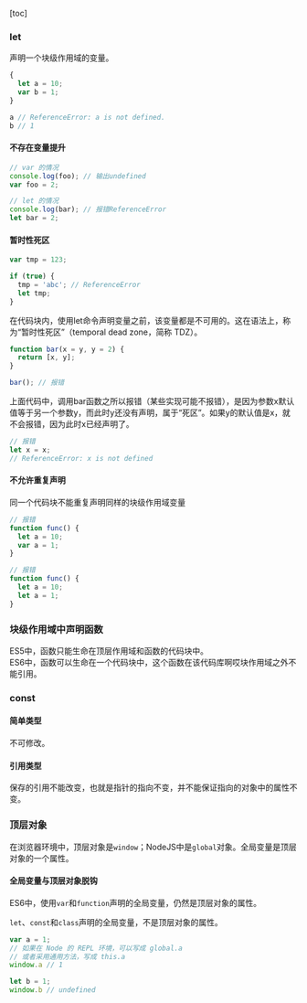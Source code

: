 [toc]

### let

声明一个块级作用域的变量。

```js
{
  let a = 10;
  var b = 1;
}

a // ReferenceError: a is not defined.
b // 1
```


#### 不存在变量提升

```ts
// var 的情况
console.log(foo); // 输出undefined
var foo = 2;

// let 的情况
console.log(bar); // 报错ReferenceError
let bar = 2;
```

#### 暂时性死区

```ts
var tmp = 123;

if (true) {
  tmp = 'abc'; // ReferenceError
  let tmp;
}
```

在代码块内，使用let命令声明变量之前，该变量都是不可用的。这在语法上，称为“暂时性死区”（temporal dead zone，简称 TDZ）。

```ts
function bar(x = y, y = 2) {
  return [x, y];
}

bar(); // 报错
```

上面代码中，调用bar函数之所以报错（某些实现可能不报错），是因为参数x默认值等于另一个参数y，而此时y还没有声明，属于“死区”。如果y的默认值是x，就不会报错，因为此时x已经声明了。

```ts
// 报错
let x = x;
// ReferenceError: x is not defined
```

#### 不允许重复声明  
同一个代码块不能重复声明同样的块级作用域变量

```ts
// 报错
function func() {
  let a = 10;
  var a = 1;
}

// 报错
function func() {
  let a = 10;
  let a = 1;
}
```  

### 块级作用域中声明函数  

ES5中，函数只能生命在顶层作用域和函数的代码块中。  
ES6中，函数可以生命在一个代码块中，这个函数在该代码库啊哎块作用域之外不能引用。

### const  

#### 简单类型  
不可修改。

#### 引用类型  
保存的引用不能改变，也就是指针的指向不变，并不能保证指向的对象中的属性不变。

### 顶层对象  
在浏览器环境中，顶层对象是`window`；NodeJS中是`global`对象。全局变量是顶层对象的一个属性。  

#### 全局变量与顶层对象脱钩  
ES6中，使用`var`和`function`声明的全局变量，仍然是顶层对象的属性。  

`let`、`const`和`class`声明的全局变量，不是顶层对象的属性。  

```ts
var a = 1;
// 如果在 Node 的 REPL 环境，可以写成 global.a
// 或者采用通用方法，写成 this.a
window.a // 1

let b = 1;
window.b // undefined
```